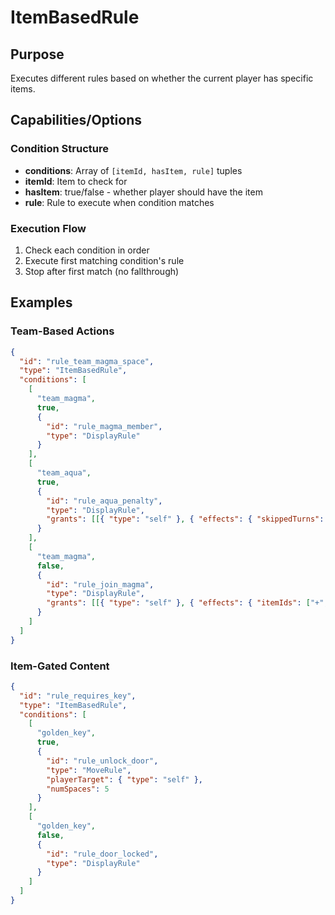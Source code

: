 # ItemBasedRule

## Purpose

Executes different rules based on whether the current player has specific items.

## Capabilities/Options

### Condition Structure

- **conditions**: Array of `[itemId, hasItem, rule]` tuples
- **itemId**: Item to check for
- **hasItem**: true/false - whether player should have the item
- **rule**: Rule to execute when condition matches

### Execution Flow

1. Check each condition in order
2. Execute first matching condition's rule
3. Stop after first match (no fallthrough)

## Examples

### Team-Based Actions

```json
{
  "id": "rule_team_magma_space",
  "type": "ItemBasedRule",
  "conditions": [
    [
      "team_magma",
      true,
      {
        "id": "rule_magma_member",
        "type": "DisplayRule"
      }
    ],
    [
      "team_aqua",
      true,
      {
        "id": "rule_aqua_penalty",
        "type": "DisplayRule",
        "grants": [[{ "type": "self" }, { "effects": { "skippedTurns": ["+", 1] } }]]
      }
    ],
    [
      "team_magma",
      false,
      {
        "id": "rule_join_magma",
        "type": "DisplayRule",
        "grants": [[{ "type": "self" }, { "effects": { "itemIds": ["+", "team_magma"] } }]]
      }
    ]
  ]
}
```

### Item-Gated Content

```json
{
  "id": "rule_requires_key",
  "type": "ItemBasedRule",
  "conditions": [
    [
      "golden_key",
      true,
      {
        "id": "rule_unlock_door",
        "type": "MoveRule",
        "playerTarget": { "type": "self" },
        "numSpaces": 5
      }
    ],
    [
      "golden_key",
      false,
      {
        "id": "rule_door_locked",
        "type": "DisplayRule"
      }
    ]
  ]
}
```
